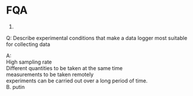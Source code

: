 # FQA
1)

Q: Describe experimental conditions that make 
a data logger most suitable for collecting data  

A:  
High sampling rate  
Different quantities to be taken at the same time  
measurements to be taken remotely  
experiments can be carried out over a long period of time.  
B. putin
